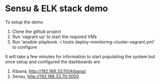 Sensu & ELK stack demo
===================

To setup the demo
1. Clone the github project
2. Run ‘vagrant up’ to start the required VMs
3. Run ‘ansible-playbook -i hosts deploy-monitoring-cluster-vagrant.yml’ to configure

It will take a few minutes for information to start populating the system but once setup and configured the dashboards are
1. Kibana, http://192.168.33.110/kibana/
2. Sensu, http://192.168.33.70:3000
